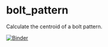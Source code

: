 # bolt_pattern
Calculate the centroid of a bolt pattern.


[![Binder](https://mybinder.org/badge_logo.svg)](https://mybinder.org/v2/gh/tim-au/bolt_pattern/HEAD?labpath=training_bolt_pattern.ipynb)
